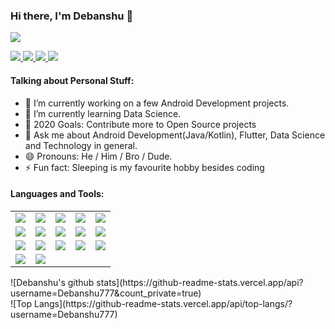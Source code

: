 ### Hi there, I'm Debanshu 👋

![](https://komarev.com/ghpvc/?username=Debanshu777&style=flat-square)

<a href="">
<img src="https://img.shields.io/badge/instagram%20-%23E4405F.svg?&style=for-the-badge&logo=Instagram&logoColor=white"/>
</a>
<a href="">
<img src="https://img.shields.io/badge/linkedin%20-%230077B5.svg?&style=for-the-badge&logo=linkedin&logoColor=white"/>
</a>
<a href="">
<img src="https://img.shields.io/badge/gmail-D14836?&style=for-the-badge&logo=gmail&logoColor=white"/>
</a>
<a href="">
<img src="https://img.shields.io/badge/medium-%2312100E.svg?&style=for-the-badge&logo=medium&logoColor=white"/>
</a>

#### Talking about Personal Stuff:

- 🔭 I’m currently working on a few Android Development projects.
- 🌱 I’m currently learning Data Science.
- 🥅 2020 Goals: Contribute more to Open Source projects
- 💬 Ask me about Android Development(Java/Kotlin), Flutter, Data Science and Technology in general.
- 😄 Pronouns: He / Him / Bro / Dude.
- ⚡ Fun fact: Sleeping is my favourite hobby besides coding

#### Languages and Tools:
<table>
    <tr>
        <td><img src="https://img.shields.io/badge/java-%23ED8B00.svg?&style=for-the-badge&logo=java&logoColor=white"/></td>
        <td><img src="https://img.shields.io/badge/kotlin-%230095D5.svg?&style=for-the-badge&logo=kotlin&logoColor=white"/></td>
        <td><img src="https://img.shields.io/badge/dart-%230175C2.svg?&style=for-the-badge&logo=dart&logoColor=white"/></td>
        <td><img src="https://img.shields.io/badge/Flutter%20-%2302569B.svg?&style=for-the-badge&logo=Flutter&logoColor=white" /></td>
        <td><img src="https://img.shields.io/badge/material%20ui%20-%230081CB.svg?&style=for-the-badge&logo=material-ui&logoColor=white"/></td>
    </tr>
    <tr>
        <td><img src="https://img.shields.io/badge/Jupyter%20-%23F37626.svg?&style=for-the-badge&logo=Jupyter&logoColor=white" /></td>
        <td><img src="https://img.shields.io/badge/python%20-%2314354C.svg?&style=for-the-badge&logo=python&logoColor=white"/></td>
        <td><img src="https://img.shields.io/badge/numpy%20-%23013243.svg?&style=for-the-badge&logo=numpy&logoColor=white" /></td>
        <td><img src="https://img.shields.io/badge/pandas%20-%23150458.svg?&style=for-the-badge&logo=pandas&logoColor=white" /></td>
        <td><img src="https://img.shields.io/badge/go-%2300ADD8.svg?&style=for-the-badge&logo=go&logoColor=white"/></td>
    </tr>
    <tr>
        <td><img src="https://img.shields.io/badge/git%20-%23F05033.svg?&style=for-the-badge&logo=git&logoColor=white"/></td>
        <td><img src="https://img.shields.io/badge/github%20-%23121011.svg?&style=for-the-badge&logo=github&logoColor=white"/></td>
        <td><img src="https://img.shields.io/badge/sqlite-%2307405e.svg?&style=for-the-badge&logo=sqlite&logoColor=white"/></td>
        <td><img src="https://img.shields.io/badge/firebase%20-%23039BE5.svg?&style=for-the-badge&logo=firebase"/></td>
        <td><img src="https://img.shields.io/badge/markdown-%23000000.svg?&style=for-the-badge&logo=markdown&logoColor=white"/></td>
    </tr>
    <tr>
        <td><img src="https://img.shields.io/badge/c%20-%2300599C.svg?&style=for-the-badge&logo=c&logoColor=white"/></td?>
        <td><img src="https://img.shields.io/badge/c++%20-%2300599C.svg?&style=for-the-badge&logo=c%2B%2B&ogoColor=white"/></td>
    </tr>    
</table>

<div style="text-align: top-left">![Debanshu's github stats](https://github-readme-stats.vercel.app/api?username=Debanshu777&count_private=true)</div>
![Top Langs](https://github-readme-stats.vercel.app/api/top-langs/?username=Debanshu777)


